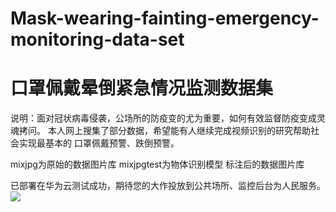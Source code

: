 # Mask-wearing-fainting-emergency-monitoring-data-set
# 口罩佩戴晕倒紧急情况监测数据集
说明：面对冠状病毒侵袭，公场所的防疫变的尤为重要，如何有效监督防疫变成灵魂拷问。
本人网上搜集了部分数据，希望能有人继续完成视频识别的研究帮助社会实现最基本的
口罩佩戴预警、跌倒预警。

mixjpg为原始的数据图片库
mixjpgtest为物体识别模型 标注后的数据图片库

已部署在华为云测试成功，期待您的大作投放到公共场所、监控后台为人民服务。
![](Mask-wearing-fainting-emergency-monitoring-data-set/地铁未戴口罩.jpg)
